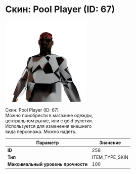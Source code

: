 # Скин: Pool Player (ID: 67)

![Item Image](../img/258.webp?raw=true)

Скин: Pool Player (ID: 67)<br>Можно приобрести в магазине одежды,<br>центральном рынке, или с gold рулетки.<br>Используется для изменения внешнего<br>вида персонажа. Можно надеть.


| Параметр | Значение |
|----------|----------|
| **ID** | 258 |
| **Тип** | ITEM_TYPE_SKIN |
| **Максимальный уровень прочности** | 100 |

